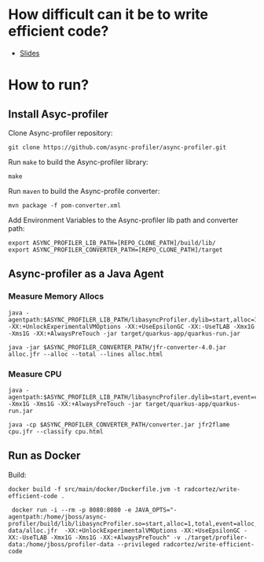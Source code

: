 # How difficult can it be to write efficient code?

- [Slides](https://docs.google.com/presentation/d/11fUUODNw284diq73-LL4RXctXSA5SKIHKaTIkeQ439Q/edit?usp=sharing)

# How to run?

## Install Asyc-profiler

Clone Async-profiler repository:

```shell
git clone https://github.com/async-profiler/async-profiler.git
```

Run `make` to build the Async-profiler library:

```shell
make
```

Run `maven` to build the Async-profile converter:

```shell
mvn package -f pom-converter.xml
```

Add Environment Variables to the Async-profiler lib path and converter path:

```shell
export ASYNC_PROFILER_LIB_PATH=[REPO_CLONE_PATH]/build/lib/
export ASYNC_PROFILER_CONVERTER_PATH=[REPO_CLONE_PATH]/target
```

## Async-profiler as a Java Agent

### Measure Memory Allocs    

```shell
java -agentpath:$ASYNC_PROFILER_LIB_PATH/libasyncProfiler.dylib=start,alloc=1,total,event=alloc,file=alloc.jfr -XX:+UnlockExperimentalVMOptions -XX:+UseEpsilonGC -XX:-UseTLAB -Xmx1G -Xms1G -XX:+AlwaysPreTouch -jar target/quarkus-app/quarkus-run.jar

java -jar $ASYNC_PROFILER_CONVERTER_PATH/jfr-converter-4.0.jar alloc.jfr --alloc --total --lines alloc.html
```

### Measure CPU

```shell
java -agentpath:$ASYNC_PROFILER_LIB_PATH/libasyncProfiler.dylib=start,event=cpu,interval=1000000,file=cpu.jfr,file=cpu.jfr -Xmx1G -Xms1G -XX:+AlwaysPreTouch -jar target/quarkus-app/quarkus-run.jar

java -cp $ASYNC_PROFILER_CONVERTER_PATH/converter.jar jfr2flame cpu.jfr --classify cpu.html
```

## Run as Docker

Build:

```shell
docker build -f src/main/docker/Dockerfile.jvm -t radcortez/write-efficient-code .
```

```shell
 docker run -i --rm -p 8080:8080 -e JAVA_OPTS="-agentpath:/home/jboss/async-profiler/build/lib/libasyncProfiler.so=start,alloc=1,total,event=alloc,file=/home/jboss/profiler-data/alloc.jfr  -XX:+UnlockExperimentalVMOptions -XX:+UseEpsilonGC -XX:-UseTLAB -Xmx1G -Xms1G -XX:+AlwaysPreTouch" -v ./target/profiler-data:/home/jboss/profiler-data --privileged radcortez/write-efficient-code
```
